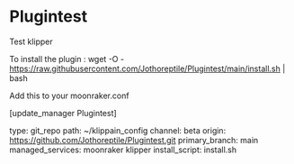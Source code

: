 # Plugintest
Test klipper

To install the plugin :
wget -O - https://raw.githubusercontent.com/Jothoreptile/Plugintest/main/install.sh | bash

Add this to your moonraker.conf

[update_manager Plugintest]

type: git_repo
path: ~/klippain_config
channel: beta
origin: https://github.com/Jothoreptile/Plugintest.git
primary_branch: main
managed_services: moonraker klipper
install_script: install.sh

